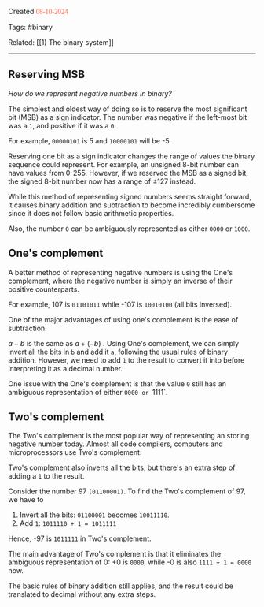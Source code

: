 
Created <font style="color:tomato; font-family:Consolas;">08-10-2024</font>

Tags: #binary

Related: [[1) The binary system]]

****

## Reserving MSB

*How do we represent negative numbers in binary?*

The simplest and oldest way of doing so is to reserve the most significant bit (MSB) as a sign indicator. The number was negative if the left-most bit was a `1`, and positive if it was a `0`.

For example, `00000101` is 5 and `10000101` will be -5.

Reserving one bit as a sign indicator changes the range of values the binary sequence could represent. For example, an unsigned 8-bit number can have values from 0-255. However, if we reserved the MSB as a signed bit, the signed 8-bit number now has a range of $\pm 127$ instead.

While this method of representing signed numbers seems straight forward, it causes binary addition and subtraction to become incredibly cumbersome since it does not follow basic arithmetic properties.

Also, the number `0` can be ambiguously represented as either `0000` or `1000`.


## One's complement

A better method of representing negative numbers is using the One's complement, where the negative number is simply an inverse of their positive counterparts.

For example, 107 is `01101011` while -107 is `10010100` (all bits inversed).

One of the major advantages of using one's complement is the ease of subtraction.

$a-b$ is the same as $a+(-b)$ . Using One's complement, we can simply invert all the bits in `b` and add it `a`, following the usual rules of binary addition. However, we need to add `1` to the result to convert it into before interpreting it as a decimal number.

One issue with the One's complement is that the value `0` still has an ambiguous representation of either `0000 or `1111`.


## Two's complement

The Two's complement is the most popular way of representing an storing negative number today. Almost all code compilers, computers and microprocessors use Two's complement.

Two's complement also inverts all the bits, but there's an extra step of adding a `1` to the result. 

Consider the number 97 `(01100001)`. To find the Two's complement of 97, we have to 

1) Invert all the bits: `01100001` becomes `10011110`.
2) Add `1`: `1011110 + 1 = 1011111`

Hence, -97 is `1011111` in Two's complement.

The main advantage of Two's complement is that it eliminates the ambiguous representation of 0: +0 is `0000`, while -0  is also `1111 + 1 = 0000` now.

The basic rules of binary addition still applies, and the result could be translated to decimal without any extra steps.



